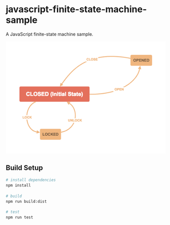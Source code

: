 # javascript-finite-state-machine-sample
A JavaScript finite-state machine sample.

<img src="finite-state-machine.png" alt="Finite-state Machine">

## Build Setup

``` bash
# install dependencies
npm install

# build
npm run build:dist

# test
npm run test
```